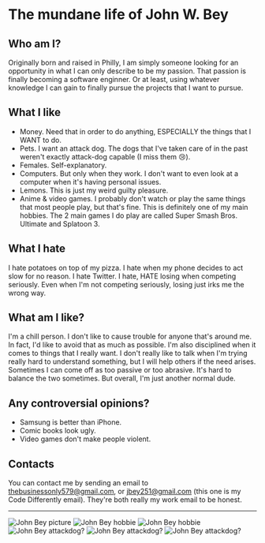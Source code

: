  # The mundane life of John W. Bey

## Who am I?

Originally born and raised in Philly, I am simply someone looking for an opportunity in what I can only describe to be my passion. That passion is finally becoming a software enginner. Or at least,
using whatever knowledge I can gain to finally pursue the projects that I want to pursue.

## What I like

- Money. Need that in order to do anything, ESPECIALLY the things that I WANT to do.
- Pets. I want an attack dog. The dogs that I've taken care of in the past weren't exactly attack-dog capable (I miss them 😢).
- Females. Self-explanatory.
- Computers. But only when they work. I don't want to even look at a computer when it's having personal issues.
- Lemons. This is just my weird guilty pleasure.
- Anime & video games. I probably don't watch or play the same things that most people play, but that's fine. This is definitely one of my main hobbies. The 2 main games I do play are called Super Smash Bros. Ultimate and Splatoon 3.

## What I hate

I hate potatoes on top of my pizza. I hate when my phone decides to act slow for no reason. I hate Twitter. I hate, HATE losing
when competing seriously. Even when I'm not competing seriously, losing just irks me the wrong way.

## What am I like?

I'm a chill person. I don't like to cause trouble for anyone that's around me. In fact, I'd like to avoid that as much as possible. I'm also disciplined when it comes to things that I really want. I don't really like to talk when I'm trying really hard to understand something, but I will help others if the need arises. Sometimes I can come off as too passive or too abrasive. It's hard to balance the two sometimes. But overall, I'm just another normal dude.

## Any controversial opinions?

- Samsung is better than iPhone.
- Comic books look ugly.
- Video games don't make people violent.
## Contacts

You can contact me by sending an email to thebusinessonly579@gmail.com, or jbey251@gmail.com (this one is my Code Differently email). They're both really my work email to be honest.

---

![John Bey picture](Images/JBEY.jpg)
![John Bey hobbie](Images/JBeyS3.jpg)
![John Bey hobbie](Images/JBeySU.jpg)
![John Bey attackdog?](Images/Lucky.jpg)
![John Bey attackdog?](Images/Rowdy.jpg)
![John Bey attackdog?](Images/Sasha.jpg)
